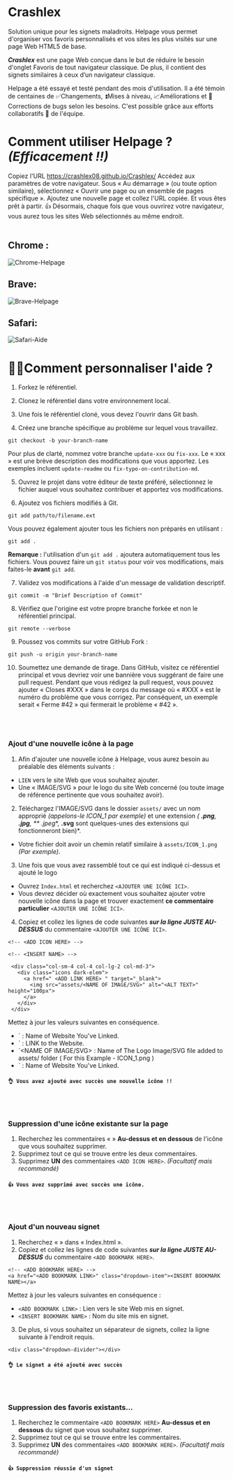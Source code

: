 # Crashlex
Solution unique pour les signets maladroits. Helpage vous permet d'organiser vos favoris personnalisés et vos sites les plus visités sur une page Web HTML5 de base.

***Crashlex*** est une page Web conçue dans le but de réduire le besoin d'onglet Favoris de tout navigateur classique. De plus, il contient des signets similaires à ceux d’un navigateur classique.

Helpage a été essayé et testé pendant des mois d'utilisation. Il a été témoin de centaines de ✅Changements, ⏫Mises à niveau, 📈Améliorations et 🐞 Corrections de bugs selon les besoins. C'est possible grâce aux efforts collaboratifs 🤝 de l'équipe.


# **Comment utiliser Helpage ?** *(Efficacement !!)*
Copiez l'URL https://crashlex08.github.io/Crashlex/
Accédez aux paramètres de votre navigateur.
Sous « Au démarrage » (ou toute option similaire), sélectionnez « Ouvrir une page ou un ensemble de pages spécifique ».
Ajoutez une nouvelle page et collez l'URL copiée.
Et vous êtes prêt à partir. 👍
Désormais, chaque fois que vous ouvrirez votre navigateur, vous aurez tous les sites Web sélectionnés au même endroit.
<br/><br/>

## Chrome :
![Chrome-Helpage](/images/helpageChrome.png)
## Brave:
![Brave-Helpage](/images/helpageBrave.png)
## Safari:
![Safari-Aide](/images/helpageSafari.png)


# 👷‍♂️**Comment personnaliser l'aide ?**

1. Forkez le référentiel.

2. Clonez le référentiel dans votre environnement local.

3. Une fois le référentiel cloné, vous devez l'ouvrir dans Git bash.

4. Créez une branche spécifique au problème sur lequel vous travaillez.
 ```coquille
 git checkout -b your-branch-name
 ```
 Pour plus de clarté, nommez
 votre branche `update-xxx` ou `fix-xxx`. Le « xxx » est une brève description des modifications que vous apportez. Les exemples incluent `update-readme` ou `fix-typo-on-contribution-md`.

5. Ouvrez le projet dans votre éditeur de texte préféré, sélectionnez le fichier auquel vous souhaitez contribuer et apportez vos modifications.

6. Ajoutez vos fichiers modifiés à Git.
 ```coquille
 git add path/to/filename.ext
 ```
 Vous pouvez également ajouter tous les fichiers non préparés en utilisant :
 ```coquille
 git add .
 ```

 **Remarque :** l'utilisation d'un `git add .` ajoutera automatiquement tous les fichiers. Vous pouvez faire un `git status` pour voir vos modifications, mais faites-le **avant** `git add`.

7. Validez vos modifications à l'aide d'un message de validation descriptif.
 ```coquille
 git commit -m "Brief Description of Commit"
 ```

8. Vérifiez que l'origine est votre propre branche forkée et non le référentiel principal.
 ```coquille
 git remote --verbose
 ```

9. Poussez vos commits sur votre GitHub Fork :
 ```coquille
 git push -u origin your-branch-name
 ```

10. Soumettez une demande de tirage.
Dans GitHub, visitez ce référentiel principal et vous devriez voir une bannière vous suggérant de faire une pull request. Pendant que vous rédigez la pull request, vous pouvez ajouter « Closes #XXX » dans le corps du message où « #XXX » est le numéro du problème que vous corrigez. Par conséquent, un exemple serait « Ferme #42 » qui fermerait le problème « #42 ».
<br>
<br>


### Ajout d'une nouvelle icône à la page
1. Afin d'ajouter une nouvelle icône à Helpage, vous aurez besoin au préalable des éléments suivants :
 - `LIEN` vers le site Web que vous souhaitez ajouter.
 - Une « IMAGE/SVG » pour le logo du site Web concerné (ou toute image de référence pertinente que vous souhaitez avoir).
2. Téléchargez l'IMAGE/SVG dans le dossier `assets/` avec un nom approprié *(appelons-le ICON_1 par exemple)* et une extension *( **.png**, **.jpg**, ** .jpeg**, **.svg** sont quelques-unes des extensions qui fonctionneront bien)*.
 - Votre fichier doit avoir un chemin relatif similaire à `assets/ICON_1.png` *(Par exemple)*.
3. Une fois que vous avez rassemblé tout ce qui est indiqué ci-dessus et ajouté le logo
 - Ouvrez `Index.html` et recherchez `<AJOUTER UNE ICÔNE ICI>`.
 - Vous devrez décider où exactement vous souhaitez ajouter votre nouvelle icône dans la page et trouver exactement **ce commentaire particulier** `<AJOUTER UNE ICÔNE ICI>`.
4. Copiez et collez les lignes de code suivantes ***sur la ligne JUSTE AU-DESSUS*** du commentaire `<AJOUTER UNE ICÔNE ICI>`.

 ```
 <!-- <ADD ICON HERE> -->

<!-- <INSERT NAME> -->

  <div class="col-sm-4 col-4 col-lg-2 col-md-3">
    <div class="icons dark-elem">
      <a href=" <ADD LINK HERE> " target="_blank">
        <img src="assets/<NAME OF IMAGE/SVG>" alt="<ALT TEXT>" height="100px">
      </a>
    </div>
  </div>
 ```
 Mettez à jour les valeurs suivantes en conséquence.
 - `<INSERT NAME> : Name of Website You've Linked.
 - `<ADD LINK HERE> : LINK to the Website.
 - `<NAME OF IMAGE/SVG> : Name of The Logo Image/SVG file added to assets/ folder ( For this Example - ICON_1.png )
 - `<ALT TEXT> : Name of Website You've Linked.

 #### `👌 Vous avez ajouté avec succès une nouvelle icône !! `
<br>
<br>


### Suppression d'une icône existante sur la page
1. Recherchez les commentaires « <ADD ICON HERE> » **Au-dessus et en dessous** de l'icône que vous souhaitez supprimer.
2. Supprimez tout ce qui se trouve entre les deux commentaires.
3. Supprimez **UN** des commentaires `<ADD ICON HERE>`. *(Facultatif mais recommandé)*
#### `👍 Vous avez supprimé avec succès une icône. `
<br>
<br>

### Ajout d'un nouveau signet

1. Recherchez « <ADD BOOKMARK HERE> » dans « Index.html ».
2. Copiez et collez les lignes de code suivantes ***sur la ligne JUSTE AU-DESSUS*** du commentaire `<ADD BOOKMARK HERE>`.

 ```
 <!-- <ADD BOOKMARK HERE> -->
<a href="<ADD BOOKMARK LINK>" class="dropdown-item"><INSERT BOOKMARK NAME></a>
 ```
 Mettez à jour les valeurs suivantes en conséquence :
 - `<ADD BOOKMARK LINK>` : Lien vers le site Web mis en signet.
 - `<INSERT BOOKMARK NAME>` : Nom du site mis en signet.
3. De plus, si vous souhaitez un séparateur de signets, collez la ligne suivante à l'endroit requis.
 ```
<div class="dropdown-divider"></div>
 ```
#### `👌 Le signet a été ajouté avec succès `
<br>
<br>

### Suppression des favoris existants...
1. Recherchez le commentaire `<ADD BOOKMARK HERE>` **Au-dessus et en dessous** du signet que vous souhaitez supprimer.
2. Supprimez tout ce qui se trouve entre les commentaires.
3. Supprimez **UN** des commentaires `<ADD BOOKMARK HERE>`. *(Facultatif mais recommandé)*
#### `👍 Suppression réussie d'un signet `

